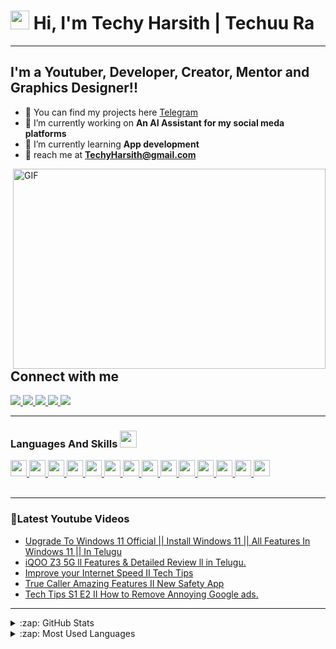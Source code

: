# <img src="https://raw.githubusercontent.com/MartinHeinz/MartinHeinz/master/wave.gif" width="30px"> Hi, I'm Techy Harsith | Techuu Ra
---
 ## I'm a Youtuber, Developer, Creator, Mentor and Graphics Designer!!

- 🔻 You can find my projects here [Telegram]
- 🔻 I’m currently working on **An AI Assistant for my social meda platforms**
- 🔻 I’m currently learning **App development**
- 🔻 reach me at **TechyHarsith@gmail.com**

<img align="right" alt="GIF" src="https://user-images.githubusercontent.com/86002583/130923838-3aee5286-825a-4291-a1cc-25fb25b7ce85.gif" width="500" height="320" />
 
<h2 align="left">Connect with me</h2>
<p align="left">
      <a href="https://www.youtube.com/channel/UC-UbA2RwlbmS6DAm-2WmbLQ">
    <img src="https://img.shields.io/badge/Youtube-%23FF0000.svg?style=for-the-badge&logo=YouTube&logoColor=white" /> 
      <a href="https://instagram.com/techuura/">
    <img src="https://img.shields.io/badge/Instagram-%23E4405F.svg?style=for-the-badge&logo=Instagram&logoColor=white" />
         <a href="https://t.me/TechuuRaV2A/">
    <img src="https://img.shields.io/badge/Telegram-2CA5E0?style=for-the-badge&logo=telegram&logoColor=white" />
      <a href="https://www.facebook.com/Techy.Harsith/">
    <img src="https://img.shields.io/badge/Facebook-%231877F2.svg?style=for-the-badge&logo=Facebook&logoColor=white" />  
      <a href="https://twitter.com/TechuuR/">
    <img src="https://img.shields.io/badge/Twitter-%231DA1F2.svg?style=for-the-badge&logo=Twitter&logoColor=white" />     
</a>
</p>

 ---          
            
<h3> Languages And Skills <img src = "https://media2.giphy.com/media/QssGEmpkyEOhBCb7e1/giphy.gif?cid=ecf05e47a0n3gi1bfqntqmob8g9aid1oyj2wr3ds3mg700bl&rid=giphy.gif" width = 27px> </h3>
<a href= https://github.com/rahulbanerjee26?tab=repositories&q=&type=&language=python&sort= > <img width ='26px' src ='https://raw.githubusercontent.com/rahulbanerjee26/githubAboutMeGenerator/main/icons/python.svg'> </a>
<a href= https://github.com/rahulbanerjee26?tab=repositories&q=&type=&language=c&sort= > <img width ='26px' src ='https://raw.githubusercontent.com/rahulbanerjee26/githubAboutMeGenerator/main/icons/c.svg'> </a>
<a href= https://github.com/rahulbanerjee26?tab=repositories&q=&type=&language=cpp&sort= > <img width ='26px' src ='https://raw.githubusercontent.com/rahulbanerjee26/githubAboutMeGenerator/main/icons/cpp.svg'> </a>
<a href= https://github.com/rahulbanerjee26?tab=repositories&q=&type=&language=html&sort= > <img width ='26px' src ='https://raw.githubusercontent.com/rahulbanerjee26/githubAboutMeGenerator/main/icons/html.svg'> </a>
<a href= https://github.com/rahulbanerjee26?tab=repositories&q=&type=&language=css&sort= > <img width ='26px' src ='https://raw.githubusercontent.com/rahulbanerjee26/githubAboutMeGenerator/main/icons/css.svg'> </a>
<a href= https://github.com/rahulbanerjee26?tab=repositories&q=&type=&language=java&sort= > <img width ='26px' src ='https://raw.githubusercontent.com/rahulbanerjee26/githubAboutMeGenerator/main/icons/java.svg'> </a>
<a href= https://github.com/rahulbanerjee26?tab=repositories&q=&type=&language=javascript&sort= > <img width ='26px' src ='https://raw.githubusercontent.com/rahulbanerjee26/githubAboutMeGenerator/main/icons/javascript.svg'> </a>
<a href= https://github.com/rahulbanerjee26?tab=repositories&q=&type=&language=photoshop&sort= > <img width ='26px' src ='https://raw.githubusercontent.com/rahulbanerjee26/githubAboutMeGenerator/main/icons/photoshop.svg'> </a>
<a href= https://github.com/rahulbanerjee26?tab=repositories&q=&type=&language=illustrator&sort= > <img width ='26px' src ='https://raw.githubusercontent.com/rahulbanerjee26/githubAboutMeGenerator/main/icons/illustrator.svg'> </a>
<a href= https://github.com/rahulbanerjee26?tab=repositories&q=&type=&language=blender&sort= > <img width ='26px' src ='https://raw.githubusercontent.com/rahulbanerjee26/githubAboutMeGenerator/main/icons/blender.svg'> </a>
<a href= https://github.com/rahulbanerjee26?tab=repositories&q=&type=&language=unity&sort= > <img width ='26px' src ='https://raw.githubusercontent.com/rahulbanerjee26/githubAboutMeGenerator/main/icons/unity.svg'> </a>
<a href= https://github.com/rahulbanerjee26?tab=repositories&q=&type=&language=android&sort= > <img width ='26px' src ='https://raw.githubusercontent.com/rahulbanerjee26/githubAboutMeGenerator/main/icons/android.svg'> </a>
<a href= https://github.com/rahulbanerjee26?tab=repositories&q=&type=&language=arduino&sort= > <img width ='26px' src ='https://raw.githubusercontent.com/rahulbanerjee26/githubAboutMeGenerator/main/icons/arduino.svg'> </a>
<a href= https://github.com/rahulbanerjee26?tab=repositories&q=&type=&language=youtube&sort= > <img width ='26px' src ='https://raw.githubusercontent.com/rahulbanerjee26/githubAboutMeGenerator/main/icons/youtube.svg'> </a>
           
<br />
<br />
 
---          
           
### 🔻Latest Youtube Videos
<!-- YOUTUBE:START -->
- [Upgrade To Windows 11 Official || Install Windows 11 || All Features In Windows 11 || In Telugu](https://www.youtube.com/watch?v=Yt04YODz2x4)
- [iQOO Z3 5G ll Features & Detailed Review ll in Telugu.](https://www.youtube.com/watch?v=kdR_cOAIK-o)
- [Improve your Internet Speed II Tech Tips](https://www.youtube.com/watch?v=6yT8YQDwTRo)
- [True Caller Amazing Features II New Safety App](https://www.youtube.com/watch?v=KUBpbjAFq2k)
- [Tech Tips S1 E2 II How to Remove Annoying Google ads.](https://www.youtube.com/watch?v=vFKAXSYU-k0)
<!-- YOUTUBE:END -->
           
---
           
<details>
  <summary>:zap: GitHub Stats</summary>

  <img align="left" alt="Techy Harsith's GitHub Stats" src="https://github-readme-stats.vercel.app/api?username=TechyHarsith&show_icons=true&hide_border=true" />
</details>

<details>
  <summary>:zap: Most Used Languages</summary>

<img align="left" alt="Techy Harsith's GitHub Top Languages" src="https://github-readme-stats.vercel.app/api/top-langs/?username=TechyHarsith" />
  
</details>

[youtube]: https://m.youtube.com/channel/UC-UbA2RwlbmS6DAm-2WmbLQ
[instagram]: https://www.instagram.com/techuura/
[Telegram]: https://t.me/TechuuRaV2A



